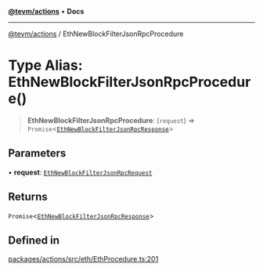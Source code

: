 [**@tevm/actions**](../README.md) • **Docs**

***

[@tevm/actions](../globals.md) / EthNewBlockFilterJsonRpcProcedure

# Type Alias: EthNewBlockFilterJsonRpcProcedure()

> **EthNewBlockFilterJsonRpcProcedure**: (`request`) => `Promise`\<[`EthNewBlockFilterJsonRpcResponse`](EthNewBlockFilterJsonRpcResponse.md)\>

## Parameters

• **request**: [`EthNewBlockFilterJsonRpcRequest`](EthNewBlockFilterJsonRpcRequest.md)

## Returns

`Promise`\<[`EthNewBlockFilterJsonRpcResponse`](EthNewBlockFilterJsonRpcResponse.md)\>

## Defined in

[packages/actions/src/eth/EthProcedure.ts:201](https://github.com/evmts/tevm-monorepo/blob/main/packages/actions/src/eth/EthProcedure.ts#L201)
